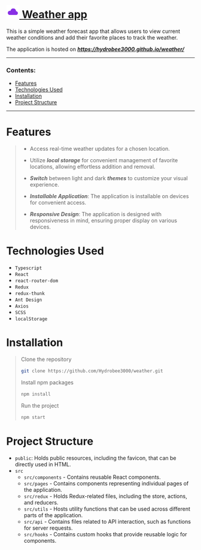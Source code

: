 # [<span><img width="35px" src="./public/favicon.svg" /></span> Weather app](https://hydrobee3000.github.io/weather/)

This is a simple weather forecast app that allows users to view current weather conditions and add their favorite places to track the weather.

The application is hosted on ***https://hydrobee3000.github.io/weather/***

---

### **Contents:**
- [Features](#Features)
- [Technologies Used](#TechnologiesUsed)
- [Installation](#Installation)
- [Project Structure](#ProjectStructure)

---

# Features <a name="Features"></a>

> - Access real-time weather updates for a chosen location.
> 
> - Utilize ***local storage*** for convenient management of favorite locations, allowing effortless addition and removal.
> 
> - ***Switch*** between light and dark ***themes*** to customize your visual experience.
> 
> - ***Installable Application***: The application is installable on devices for convenient access.
> 
> - ***Responsive Design***: The application is designed with responsiveness in mind, ensuring proper display on various devices.


# Technologies Used <a name="TechnologiesUsed"></a>

- `Typescript`
- `React`
- `react-router-dom`
- `Redux`
- `redux-thunk`
- `Ant Design`
- `Axios`
- `SCSS`
- `localStorage`


# Installation <a name="Installation"></a>

> Clone the repository
>    ```sh
>    git clone https://github.com/Hydrobee3000/weather.git
>    ```
>    
> Install npm packages
>    ```sh
>    npm install
>    ```
>    
> Run the project
>    ```sh
>    npm start
>    ```


# Project Structure <a name="ProjectStructure"></a>

- `public`: Holds public resources, including the favicon, that can be directly used in HTML.
- `src`
   - `src/components` - Contains reusable React components.
   - `src/pages` - Contains components representing individual pages of the application.
   - `src/redux` - Holds Redux-related files, including the store, actions, and reducers.
   - `src/utils` - Hosts utility functions that can be used across different parts of the application.
   - `src/api` - Contains files related to API interaction, such as functions for server requests.
   - `src/hooks` - Contains custom hooks that provide reusable logic for components.
